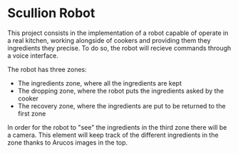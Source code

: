 # Scullion Robot

This project consists in the implementation of a robot capable of operate in a real kitchen, working alongside of cookers and providing 
them they ingredients they precise. To do so, the robot will recieve commands through a voice interface. 

The robot has three zones:
* The ingredients zone, where all the ingredients are kept
* The dropping zone, where the robot puts the ingredients asked by the cooker
* The recovery zone, where the ingredients are put to be returned to the first zone

In order for the robot to "see" the ingredients in the third zone there will be a camera. This element will keep track of the different ingredients
in the zone thanks to Arucos images in the top.
